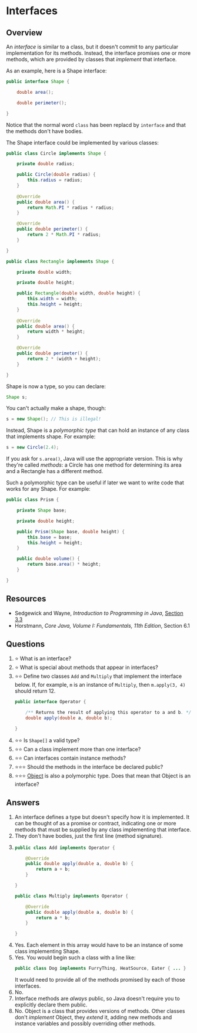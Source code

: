 # Interfaces
## Overview

An *interface* is similar to a class, but it doesn't commit to any particular implementation for its methods. Instead, the interface promises one or more methods, which are provided by classes that *implement* that interface.

As an example, here is a Shape interface:

```java
public interface Shape {

    double area();

    double perimeter();

}
```

Notice that the normal word `class` has been replacd by `interface` and that the methods don't have bodies.

The Shape interface could be implemented by various classes:

```java
public class Circle implements Shape {

    private double radius;

    public Circle(double radius) {
        this.radius = radius;
    }
    
    @Override
    public double area() {
        return Math.PI * radius * radius;
    }

    @Override
    public double perimeter() {
        return 2 * Math.PI * radius;
    }

}
```

```java
public class Rectangle implements Shape {

    private double width;

    private double height;

    public Rectangle(double width, double height) {
        this.width = width;
        this.height = height;
    }
    
    @Override
    public double area() {
        return width * height;
    }

    @Override
    public double perimeter() {
        return 2 * (width + height);
    }

}
```

Shape is now a type, so you can declare:

```java
Shape s;
```

You can't actually make a shape, though:

```java
s = new Shape(); // This is illegal!
```

Instead, Shape is a *polymorphic type* that can hold an instance of any class that implements shape. For example:

```java
s = new Circle(2.4);
```

If you ask for `s.area()`, Java will use the appropriate version. This is why they're called *methods*: a Circle has one method for determining its area and a Rectangle has a different method.

Such a polymorphic type can be useful if later we want to write code that works for any Shape. For example:

```java
public class Prism {

    private Shape base;

    private double height;

    public Prism(Shape base, double height) {
        this.base = base;
        this.height = height;
    }

    public double volume() {
        return base.area() * height;
    }

}
```

## Resources
- Sedgewick and Wayne, *Introduction to Programming in Java*, [Section 3.3](https://introcs.cs.princeton.edu/java/33design/)
- Horstmann, *Core Java, Volume I: Fundamentals, 11th Edition*, Section 6.1

## Questions
1. :star: What is an interface?
1. :star: What is special about methods that appear in interfaces?
1. :star::star: Define two classes `Add` and `Multiply` that implement the interface below. If, for example, `m` is an instance of `Multiply`, then `m.apply(3, 4)` should return 12.
    ```java
    public interface Operator {

        /** Returns the result of applying this operator to a and b. */
        double apply(double a, double b);

    }
    ```
1. :star::star: Is `Shape[]` a valid type?
1. :star::star: Can a class implement more than one interface?
1. :star::star: Can interfaces contain instance methods?
1. :star::star::star: Should the methods in the interface be declared public?
1. :star::star::star: [Object](default_methods.md) is also a polymorphic type. Does that mean that Object is an interface?
## Answers
1. An interface defines a type but doesn't specify how it is implemented. It can be thought of as a promise or contract, indicating one or more methods that must be supplied by any class implementing that interface.
1. They don't have bodies, just the first line (method signature).
1.
    ```java
    public class Add implements Operator {

        @Override
        public double apply(double a, double b) {
            return a + b;
        }

    }
    ```
    ```java
    public class Multiply implements Operator {

        @Override
        public double apply(double a, double b) {
            return a * b;
        }

    }
    ```
1. Yes. Each element in this array would have to be an instance of some class implementing Shape.
1. Yes. You would begin such a class with a line like:
    ```java
    public class Dog implements FurryThing, HeatSource, Eater { ... }
    ```
    It would need to provide all of the methods promised by each of those interfaces.
1. No.
1. Interface methods are *always* public, so Java doesn't require you to explicitly declare them public.
1. No. Object is a class that provides versions of methods. Other classes don't *implement* Object, they *extend* it, adding new methods and instance variables and possibly overriding other methods.
